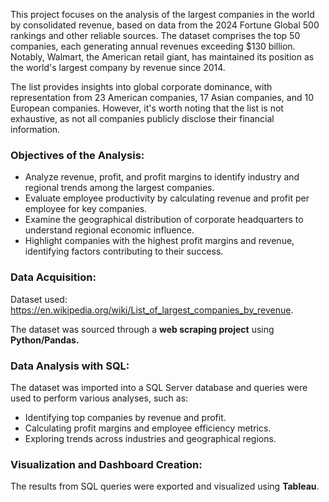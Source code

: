 This project focuses on the analysis of the largest companies in the world by consolidated revenue, based on data from the 2024 Fortune Global 500 rankings and other reliable sources. The dataset comprises the top 50 companies, each generating annual revenues exceeding $130 billion. Notably, Walmart, the American retail giant, has maintained its position as the world's largest company by revenue since 2014.

The list provides insights into global corporate dominance, with representation from 23 American companies, 17 Asian companies, and 10 European companies. However, it's worth noting that the list is not exhaustive, as not all companies publicly disclose their financial information.

### Objectives of the Analysis:

- Analyze revenue, profit, and profit margins to identify industry and regional trends among the largest companies.
- Evaluate employee productivity by calculating revenue and profit per employee for key companies.
- Examine the geographical distribution of corporate headquarters to understand regional economic influence.
- Highlight companies with the highest profit margins and revenue, identifying factors contributing to their success.

### **Data Acquisition:**

Dataset used: https://en.wikipedia.org/wiki/List_of_largest_companies_by_revenue.

The dataset was sourced through a **web scraping project** using **Python/Pandas.**

### **Data Analysis with SQL:**

The dataset was imported into a SQL Server database and queries were used to perform various analyses, such as:

- Identifying top companies by revenue and profit.
- Calculating profit margins and employee efficiency metrics.
- Exploring trends across industries and geographical regions.

### **Visualization and Dashboard Creation:**

The results from SQL queries were exported and visualized using **Tableau**.
